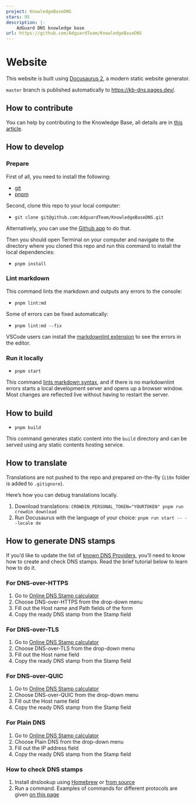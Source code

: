 ```yaml
---
project: KnowledgeBaseDNS
stars: 95
description: |-
    AdGuard DNS knowledge base
url: https://github.com/AdguardTeam/KnowledgeBaseDNS
---
```


# Website

This website is built using [Docusaurus 2](https://docusaurus.io/), a modern static website generator.

`master` branch is published automatically to https://kb-dns.pages.dev/.

## How to contribute

You can help by contributing to the Knowledge Base, all details are in [this article](https://adguard-dns.io/kb/miscellaneous/update-kb/).

## How to develop

### Prepare

First of all, you need to install the following:

- [git](https://github.com/git-guides/install-git)
- [pnpm](https://pnpm.io/installation)

Second, clone this repo to your local computer:

- `git clone git@github.com:AdguardTeam/KnowledgeBaseDNS.git`

Alternatively, you can use the [Github app](https://desktop.github.com/) to do that.

Then you should open Terminal on your computer and navigate to the directory where you cloned this repo and run this command to install the local dependencies:

- `pnpm install`

### Lint markdown

 This command lints the markdown and outputs any errors to the console:

- `pnpm lint:md`

 Some of errors can be fixed automatically:

- `pnpm lint:md --fix`

 VSCode users can install the [markdownlint extension][vscode-markdownlint] to see the errors in the editor.

### Run it locally

- `pnpm start`

This command [lints markdown syntax](#lint-markdown),
and if there is no markdownlint errors starts a local development server and opens up a browser window.
Most changes are reflected live without having to restart the server.

## How to build

- `pnpm build`

This command generates static content into the `build` directory and can be served using any static contents hosting service.

## How to translate

Translations are not pushed to the repo and prepared on-the-fly (`i18n` folder is added to `.gitignore`).

Here’s how you can debug translations locally.

1. Download translations: `CROWDIN_PERSONAL_TOKEN="YOURTOKEN" pnpm run crowdin download`
2. Run Docusaurus with the language of your choice: `pnpm run start -- --locale de`

## How to generate DNS stamps

If you’d like to update the list of [known DNS Providers](https://github.com/AdguardTeam/KnowledgeBaseDNS/blob/master/docs/general/dns-providers.md), you’ll need to know how to create and check DNS stamps. Read the brief tutorial below to learn how to do it.

### For DNS-over-HTTPS

1. Go to [Online DNS Stamp calculator](https://dnscrypt.info/stamps/)
2. Choose DNS-over-HTTPS from the drop-down menu
3. Fill out the Host name and Path fields of the form
4. Copy the ready DNS stamp from the Stamp field

### For DNS-over-TLS

1. Go to [Online DNS Stamp calculator](https://dnscrypt.info/stamps/)
2. Choose DNS-over-TLS from the drop-down menu
3. Fill out the Host name field
4. Copy the ready DNS stamp from the Stamp field

### For DNS-over-QUIC

1. Go to [Online DNS Stamp calculator](https://dnscrypt.info/stamps/)
2. Choose DNS-over-QUIC from the drop-down menu
3. Fill out the Host name field
4. Copy the ready DNS stamp from the Stamp field

### For Plain DNS

1. Go to [Online DNS Stamp calculator](https://dnscrypt.info/stamps/)
2. Choose Plain DNS from the drop-down menu
3. Fill out the IP address field
4. Copy the ready DNS stamp from the Stamp field

### How to check DNS stamps

1. Install dnslookup using [Homebrew](https://brew.sh/) or [from source](https://github.com/ameshkov/dnslookup)
2. Run a command. Examples of commands for different protocols are given [on this page](https://github.com/ameshkov/dnslookup)

[vscode-markdownlint]: https://marketplace.visualstudio.com/items?itemName=DavidAnson.vscode-markdownlint

